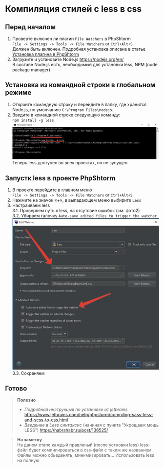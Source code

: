 # Компиляция стилей с less в css

## Перед началом
1. Проверте включен ли плагин `File Watchers` в PhpShtorm  
`File -> Settings -> Tools -> File Watchers` or `Ctrl+Alt+S`   
Должен быть включен.
Подробная установка описана в статье [Установка плагина в PhpShtorm](../Compres/CompresJsAndCss.md)
2. Загрузите и установите Node.js https://nodejs.org/en/  
В составе Node.js есть, необходимый для установки less, NPM (node package manager)

## Установка из командной строки в глобальном режиме
1. Откройте командную строку и перейдите в папку, где хранится Node.js, по умолчанию `C:\Program Files\nodejs`.
2. Введите в командной строке следующую команду:  
`npm install -g less`  
![install_less_cmd](install_less_cmd.jpg)  
Теперь less доступен во всех проектах, но не зупущен.

## Запустк less в проекте PhpShtorm
1. В проекте перейдите в главном меню  
    `File -> Settings -> Tools -> File Watchers` or `Ctrl+Alt+S`
2. Нажмите на значок «+», в выпадающем меню выбирите `Less`
3. Настраиваем less  
3.1. Проверяем путь к less, на отсутсвие ошыбок (см. фото2)  
3.2. Убираем галочку `Auto-save edited files to trigger the watcher`  
![settings_file_watcher_less](settings_file_watcher_less.jpg)  
3.3. Сохраняем

## Готово

>**Полезно**  
>* *Подробная инструкцыя по установке от jetbrains*
https://www.jetbrains.com/help/phpstorm/compiling-sass-less-and-scss-to-css.html  
>* *Введение в Less синтаксис* (начиная с пункта "Укрощаем мощь LESS") https://habrahabr.ru/post/136525/

> **На заметку**   
На даном етапе каждый правленый (после устновки less) less-файл будет компилироваться в css-файл с таким же названием. Файлы можно обьеденять, минимизировать... Использовать less на полную
